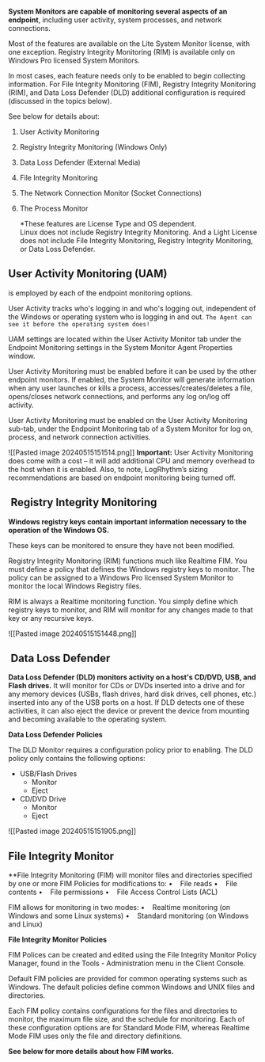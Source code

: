 
**System Monitors are capable of monitoring several aspects of an endpoint**, including user activity, system processes, and network connections.

Most of the features are available on the Lite System Monitor license, with one exception. Registry Integrity Monitoring (RIM) is available only on Windows Pro licensed System Monitors.

In most cases, each feature needs only to be enabled to begin collecting information. For File Integrity Monitoring (FIM), Registry Integrity Monitoring (RIM), and Data Loss Defender (DLD) additional configuration is required (discussed in the topics below). 

See below for details about:

1. User Activity Monitoring
2. Registry Integrity Monitoring (Windows Only)
3. Data Loss Defender (External Media)
4. File Integrity Monitoring
5. The Network Connection Monitor (Socket Connections)
6. The Process Monitor  
      
    *These features are License Type and OS dependent.  
    Linux does not include Registry Integrity Monitoring. And a Light License does not include File Integrity Monitoring, Registry Integrity Monitoring, or Data Loss Defender.



## User Activity Monitoring (UAM) 
is employed by each of the endpoint monitoring options. 

User Activity tracks who's logging in and who's logging out, independent of the Windows or operating system who is logging in and out. `The Agent can see it before the operating system does!`

  
UAM settings are located within the User Activity Monitor tab under the Endpoint Monitoring settings in the System Monitor Agent Properties window.


User Activity Monitoring must be enabled before it can be used by the other endpoint monitors. If enabled, the System Monitor will generate information when any user launches or kills a process, accesses/creates/deletes a file, opens/closes network connections, and performs any log on/log off activity.

  
User Activity Monitoring must be enabled on the User Activity Monitoring sub-tab, under the Endpoint Monitoring tab of a System Monitor for log on, process, and network connection activities.

 ![[Pasted image 20240515151514.png]] 
**Important:** User Activity Monitoring does come with a cost – it will add additional CPU and memory overhead to the host when it is enabled. Also, to note, LogRhythm’s sizing recommendations are based on endpoint monitoring being turned off.


##  Registry Integrity Monitoring

**Windows registry keys contain important information necessary to the operation of the Windows OS.**

These keys can be monitored to ensure they have not been modified.

Registry Integrity Monitoring (RIM) functions much like Realtime FIM. You must define a policy that defines the Windows registry keys to monitor. The policy can be assigned to a Windows Pro licensed System Monitor to monitor the local Windows Registry files.


RIM is always a Realtime monitoring function. You simply define which registry keys to monitor, and RIM will monitor for any changes made to that key or any recursive keys.

![[Pasted image 20240515151448.png]]


##  Data Loss Defender

**Data Loss Defender (DLD) monitors activity on a host's CD/DVD, USB, and Flash drives.** It will monitor for CDs or DVDs inserted into a drive and for any memory devices (USBs, flash drives, hard disk drives, cell phones, etc.) inserted into any of the USB ports on a host. If DLD detects one of these activities, it can also eject the device or prevent the device from mounting and becoming available to the operating system.

**Data Loss Defender Policies**

The DLD Monitor requires a configuration policy prior to enabling. The DLD policy only contains the following options:

- USB/Flash Drives
    - Monitor
    - Eject
- CD/DVD Drive
    - Monitor
    - Eject


![[Pasted image 20240515151905.png]]


## File Integrity Monitor

**File Integrity Monitoring (FIM) will monitor files and directories specified by one or more FIM Policies for modifications to:
•    File reads
•    File contents
•    File permissions
•    File Access Control Lists (ACL)
  

FIM allows for monitoring in two modes:
•    Realtime monitoring (on Windows and some Linux systems)
•    Standard monitoring (on Windows and Linux)


**File Integrity Monitor Policies**

FIM Polices can be created and edited using the File Integrity Monitor Policy Manager, found in the Tools - Administration menu in the Client Console.

Default FIM policies are provided for common operating systems such as Windows. The default policies define common Windows and UNIX files and directories.

  
Each FIM policy contains configurations for the files and directories to monitor, the maximum file size, and the schedule for monitoring. Each of these configuration options are for Standard Mode FIM, whereas Realtime Mode FIM uses only the file and directory definitions.


**See below for more details about how FIM works.**
